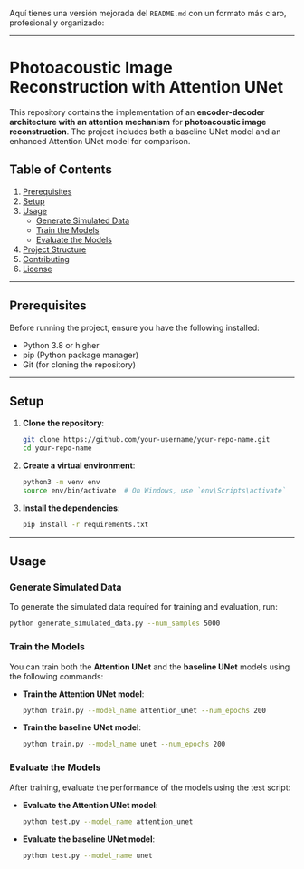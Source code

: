 Aquí tienes una versión mejorada del `README.md` con un formato más claro, profesional y organizado:

---

# Photoacoustic Image Reconstruction with Attention UNet

This repository contains the implementation of an **encoder-decoder architecture with an attention mechanism** for **photoacoustic image reconstruction**. The project includes both a baseline UNet model and an enhanced Attention UNet model for comparison.

## Table of Contents
1. [Prerequisites](#prerequisites)
2. [Setup](#setup)
3. [Usage](#usage)
   - [Generate Simulated Data](#generate-simulated-data)
   - [Train the Models](#train-the-models)
   - [Evaluate the Models](#evaluate-the-models)
4. [Project Structure](#project-structure)
5. [Contributing](#contributing)
6. [License](#license)

---

## Prerequisites

Before running the project, ensure you have the following installed:
- Python 3.8 or higher
- pip (Python package manager)
- Git (for cloning the repository)

---

## Setup

1. **Clone the repository**:
   ```bash
   git clone https://github.com/your-username/your-repo-name.git
   cd your-repo-name
   ```

2. **Create a virtual environment**:
   ```bash
   python3 -m venv env
   source env/bin/activate  # On Windows, use `env\Scripts\activate`
   ```

3. **Install the dependencies**:
   ```bash
   pip install -r requirements.txt
   ```

---

## Usage

### Generate Simulated Data
To generate the simulated data required for training and evaluation, run:
```bash
python generate_simulated_data.py --num_samples 5000
```

### Train the Models
You can train both the **Attention UNet** and the **baseline UNet** models using the following commands:

- **Train the Attention UNet model**:
  ```bash
  python train.py --model_name attention_unet --num_epochs 200
  ```

- **Train the baseline UNet model**:
  ```bash
  python train.py --model_name unet --num_epochs 200
  ```

### Evaluate the Models
After training, evaluate the performance of the models using the test script:

- **Evaluate the Attention UNet model**:
  ```bash
  python test.py --model_name attention_unet
  ```

- **Evaluate the baseline UNet model**:
  ```bash
  python test.py --model_name unet
  ```
